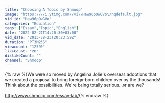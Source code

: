 ```yaml
---
title: "Choosing A Topic by Shmoop"
image: "https:\/\/i.ytimg.com\/vi\/Haw96pOwGVo\/hqdefault.jpg"
vid_id: "Haw96pOwGVo"
categories: "Education"
tags: ["Essay","Topic","English"]
date: "2022-02-24T14:20:30+03:00"
vid_date: "2013-08-23T20:23:59Z"
duration: "PT3M23S"
viewcount: "12590"
likeCount: "28"
dislikeCount: ""
channel: "Shmoop"
---
```

{% raw %}We were so moved by Angelina Jolie's overseas adoptions that we created a proposal to bring foreign-born children over by the thousands! Think about the possibilities. We're being totally serious...or are we?<br /><br /><a rel="nofollow" target="blank" href="http://www.shmoop.com/essay-lab/">http://www.shmoop.com/essay-lab/</a>{% endraw %}
